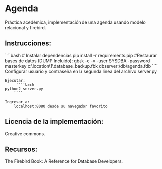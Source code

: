 <h1> Agenda </h1>

Práctica acedémica, implementación de una agenda usando modelo relacional y firebird.

<h2> Instrucciones: </h2>
	````bash
	# Instalar dependencias
        pip install -r requirements.pip
	#Restaurar bases de datos (DUMP Incluido):
	gbak -c -v -user SYSDBA -password masterkey c:\location\1\database_backup.fbk dbserver:/db/agenda.fdb	
        ````
	Configurar usuario y contraseña en la segunda linea del archivo server.py

	Ejecutar:
         ````bash
	python2 server.py
        ````

	Ingresar a:
		localhost:8080 desde su navegador favorito


<h2> Licencia de la implementación: </h2>
	Creative commons.

<h2> Recursos: </h2>
	The Firebird Book: A Reference for Database Developers.

